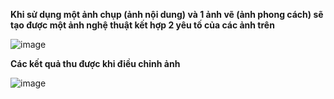 **Khi sử dụng một ảnh chụp (ảnh nội dung) và 1 ảnh vẽ (ảnh phong cách) sẽ tạo được một ảnh nghệ thuật kết hợp 2 yêu tố của các ảnh trên**

![image](https://github.com/trdquang/Style-Transfer/assets/104458998/e79a1ccd-d479-4397-98b8-e4154306eb87)


**Các kết quả thu được khi điều chỉnh ảnh**

![image](https://github.com/trdquang/Style-Transfer/assets/104458998/a7ac7561-f9ce-4d98-b799-a3cbbf89dac4)
